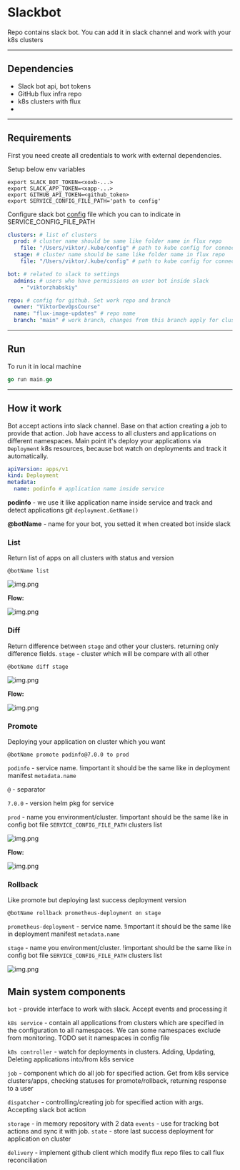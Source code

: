 # Slackbot
Repo contains slack bot. You can add it in slack channel and work with your k8s clusters

----
## Dependencies
* Slack bot api, bot tokens
* GitHub flux infra repo
* k8s clusters with flux
* 
----
## Requirements
First you need create all credentials to work with external dependencies.

Setup below env variables 
```dotenv
export SLACK_BOT_TOKEN=<xoxb-...>
export SLACK_APP_TOKEN=<xapp-...>
export GITHUB_API_TOKEN=<github_token>
export SERVICE_CONFIG_FILE_PATH='path to config'
```

Configure slack bot [config](config.example.yaml) file which you can to indicate in SERVICE_CONFIG_FILE_PATH
```yaml
clusters: # list of clusters
  prod: # cluster name should be same like folder name in flux repo
    file: "/Users/viktor/.kube/config" # path to kube config for connect to cluster
  stage: # cluster name should be same like folder name in flux repo
    file: "/Users/viktor/.kube/config" # path to kube config for connect to cluster

bot: # related to slack to settings
  admins: # users who have permissions on user bot inside slack
    - "viktorzhabskiy"

repo: # config for github. Set work repo and branch
  owner: "ViktorDevOpsCourse"
  name: "flux-image-updates" # repo name
  branch: "main" # work branch, changes from this branch apply for clusters
```
----
## Run
To run it in local machine 
```go
go run main.go
```
---
## How it work

Bot accept actions into slack channel. Base on that action creating a job to provide that action. Job have access to all clusters 
and applications on different namespaces. Main point it's deploy your applications via `Deployment` k8s resources, because bot watch 
on deployments and track it automatically. 

```yaml
apiVersion: apps/v1
kind: Deployment
metadata:
  name: podinfo # application name inside service
```

**podinfo** - we use it like application name inside service and track and detect applications git `deployment.GetName()`

**@botName** - name for your bot, you setted it when created bot inside slack 

### List
Return list of apps on all clusters with status and version
```
@botName list
```

![img.png](docs/assets/list_result.png)

**Flow:** 

![img.png](docs/assets/list.png)


### Diff
Return difference between `stage` and other your clusters. returning only difference fields. 
`stage` - cluster which will be compare with all other
```
@botName diff stage
```

![img.png](docs/assets/diff_result.png)

**Flow:**

![img.png](docs/assets/diff.png)

### Promote
Deploying your application on cluster which you want
```
@botName promote podinfo@7.0.0 to prod
```

`podinfo` - service name. !important it should be the same like in deployment manifest `metadata.name`

`@` - separator

`7.0.0` - version helm pkg for service

`prod` - name you environment/cluster. !important should be the same like in config bot file `SERVICE_CONFIG_FILE_PATH` clusters list

![img.png](docs/assets/promote_result.png)

**Flow:**

![img.png](docs/assets/promote_rollback.png)

### Rollback
Like promote but deploying last success deployment version
```
@botName rollback prometheus-deployment on stage
```
`prometheus-deployment` - service name. !important it should be the same like in deployment manifest `metadata.name`

`stage` - name you environment/cluster. !important should be the same like in config bot file `SERVICE_CONFIG_FILE_PATH` clusters list

![img.png](docs/assets/rollback_result.png)

## Main system components
`bot` - provide interface to work with slack. Accept events and processing it

`k8s service` - contain all applications from clusters which are specified in the configuration to all namespaces.
We can some namespaces exclude from monitoring. TODO set it namespaces in config file

`k8s controller` - watch for deployments in clusters. Adding, Updating, Deleting applications into/from k8s service

`job` - component which do all job for specified action. Get from k8s service clusters/apps, checking statuses for promote/rollback,
returning response to a user

`dispatcher` - controlling/creating job for specified action with args. Accepting slack bot action

`storage` - in memory repository with 2 data `events` - use for tracking bot actions and sync it with job. 
`state` - store last success deployment for application on cluster

`delivery` - implement github client which modify flux repo files to call flux reconciliation